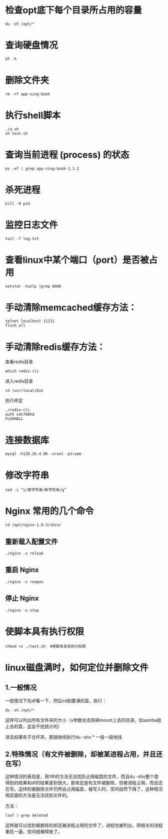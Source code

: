 # 检查opt底下每个目录所占用的容量
    du -sh /opt/* 

# 查询硬盘情况
    df -h  

# 删除文件夹
    rm -rf app-xing-book      

# 执行shell脚本
    ./a.sh
    sh test.sh

# 查询当前进程 (process) 的状态
    ps -ef | grep app-xing-book-1.1.2

# 杀死进程
    kill -9 pid   

# 监控日志文件
    tail -f log.txt

# 查看linux中某个端口（port）是否被占用
    netstat -tunlp |grep 8080              

# 手动清除memcached缓存方法：
    telnet localhost 11211
    flush_all

# 手动清除redis缓存方法：

查看redis目录

    which redis-cli

进入redis目录

    cd /usr/local/bin

执行命定

    ./redis-cli
    auth cmt7OKhd
    FLUSHALL

# 连接数据库
    mysql -h120.26.4.86 -uroot -ptryme 

# 修改字符串
    sed -i “s/原字符串/新字符串/g” 

#  Nginx 常用的几个命令

    cd /opt/nginx-1.8.2/sbin/
##  重新载入配置文件

    ./nginx -s reload 
##  重启 Nginx
    ./nginx -s reopen 
##  停止 Nginx
    ./nginx -s stop  

#  使脚本具有执行权限
    chmod +x ./test.sh  #使脚本具有执行权限   

#  linux磁盘满时，如何定位并删除文件  
## 1.一般情况
 
一般情况下先df看一下，然后cd到要满的盘，执行：

    du -sh /opt/*
 这样可以列出所有文件夹的大小（x参数会去除掉mount上去的目录，如samba挂上去的盘，这会干扰统计的）
 
进去如果有子文件夹，那就继续执行du -shx * 一级一级地找
 
## 2.特殊情况（有文件被删除，却被某进程占用，并且还在写）
 
这种情况的表现是，用1中的方法无法找到占用磁盘的文件，而且du -shx整个盘得到的结果和df的结果差别很大，那肯定是有文件被删除，但被进程占用，而且还在写。这样的被删除文件仍然会占用磁盘，被写入时，空间自然下降了，这种情况用前面的方法是无法找到文件的。
 
方法：

    lsof | grep deleted
 这样就可以找到被删除的却还被进程占用的文件了，进程也被列出，把相关的进程重启一遍，空间就被释放了。
